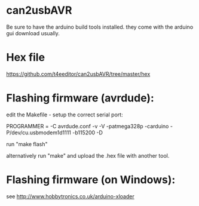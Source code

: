 # can2usbAVR

Be sure to have the arduino build tools installed. they come with the arduino gui download usually.

Hex file
========

https://github.com/t4eeditor/can2usbAVR/tree/master/hex

Flashing firmware (avrdude):
============================

edit the Makefile - setup the correct serial port: 

PROGRAMMER = -C avrdude.conf  -v -V -patmega328p -carduino -P/dev/cu.usbmodem1d1111 -b115200 -D

run "make flash"

alternatively run "make" and upload the .hex file with another tool.


Flashing firmware (on Windows):
===============================

see http://www.hobbytronics.co.uk/arduino-xloader

